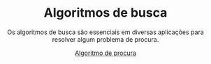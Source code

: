 <div align="center">
<h1 > Algoritmos de busca </h1>
<p a> Os algoritmos de busca são essenciais em diversas aplicações para resolver algum problema de procura. </p>

<a href="https://en.wikipedia.org/wiki/Search_algorithm">Algoritmo de procura</a>
 </div>



